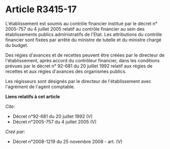 # Article R3415-17

L'établissement est soumis au contrôle financier institué par le décret n° 2005-757 du 4 juillet 2005 relatif au contrôle
financier au sein des établissements publics administratifs de l'Etat. Les attributions du contrôle financier sont fixées par
arrêté du ministre de tutelle et du ministre chargé du budget. 

Des régies d'avances et de recettes peuvent être créées par le directeur de l'établissement, après accord du contrôleur
financier, dans les conditions prévues par le décret n° 92-681 du 20 juillet 1992 relatif aux régies de recettes et aux
régies d'avances des organismes publics. 

Les régisseurs sont désignés par le directeur de l'établissement avec l'agrément de l'agent comptable.

**Liens relatifs à cet article**

_Cite_:

  - Décret n°92-681 du 20 juillet 1992 (V)
  - Décret n°2005-757 du 4 juillet 2005 (V)

_Créé par_:

  - Décret n°2008-1219 du 25 novembre 2008 - art. (V)
